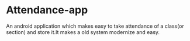 # Attendance-app
An android application which makes easy to take attendance of a class(or section) and store it.It makes a old system modernize  and easy.
